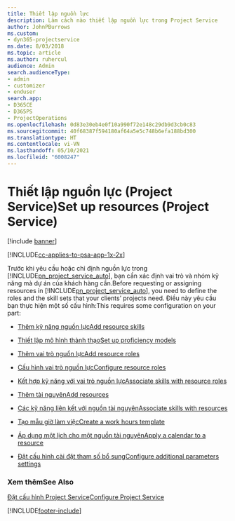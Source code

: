 ```yaml
---
title: Thiết lập nguồn lực
description: Làm cách nào thiết lập nguồn lực trong Project Service
author: JohnPBurrows
ms.custom:
- dyn365-projectservice
ms.date: 8/03/2018
ms.topic: article
ms.author: ruhercul
audience: Admin
search.audienceType:
- admin
- customizer
- enduser
search.app:
- D365CE
- D365PS
- ProjectOperations
ms.openlocfilehash: 0d83e30eb4e0f10a990f72e148c29db9d3cb0c83
ms.sourcegitcommit: 40f68387f594180af64a5e5c748b6efa188bd300
ms.translationtype: HT
ms.contentlocale: vi-VN
ms.lasthandoff: 05/10/2021
ms.locfileid: "6008247"
---
```

# <a name="set-up-resources-project-service"></a><span data-ttu-id="3e204-103">Thiết lập nguồn lực (Project Service)</span><span class="sxs-lookup"><span data-stu-id="3e204-103">Set up resources (Project Service)</span></span>

[!include [banner](../includes/psa-now-project-operations.md)]

[!INCLUDE[cc-applies-to-psa-app-1x-2x](../includes/cc-applies-to-psa-app-1x-2x.md)]

<span data-ttu-id="3e204-104">Trước khi yêu cầu hoặc chỉ định nguồn lực trong [!INCLUDE[pn_project_service_auto](../includes/pn-project-service-auto.md)], bạn cần xác định vai trò và nhóm kỹ năng mà dự án của khách hàng cần.</span><span class="sxs-lookup"><span data-stu-id="3e204-104">Before requesting or assigning resources in [!INCLUDE[pn_project_service_auto](../includes/pn-project-service-auto.md)], you need to define the roles and the skill sets that your clients’ projects need.</span></span> <span data-ttu-id="3e204-105">Điều này yêu cầu bạn thực hiện một số cấu hình:</span><span class="sxs-lookup"><span data-stu-id="3e204-105">This requires some configuration on your part:</span></span>  
  
-   [<span data-ttu-id="3e204-106">Thêm kỹ năng nguồn lực</span><span class="sxs-lookup"><span data-stu-id="3e204-106">Add resource skills</span></span>](../psa/add-resource-skills.md)  
  
-   [<span data-ttu-id="3e204-107">Thiết lập mô hình thành thạo</span><span class="sxs-lookup"><span data-stu-id="3e204-107">Set up proficiency models</span></span>](../psa/set-up-proficiency-models.md)  
  
-   [<span data-ttu-id="3e204-108">Thêm vai trò nguồn lực</span><span class="sxs-lookup"><span data-stu-id="3e204-108">Add resource roles</span></span>](../psa/add-resource-roles.md)  
  
-   [<span data-ttu-id="3e204-109">Cấu hình vai trò nguồn lực</span><span class="sxs-lookup"><span data-stu-id="3e204-109">Configure resource roles</span></span>](../psa/configure-resource-roles.md)  
  
-   [<span data-ttu-id="3e204-110">Kết hợp kỹ năng với vai trò nguồn lực</span><span class="sxs-lookup"><span data-stu-id="3e204-110">Associate skills with resource roles</span></span>](../psa/associate-skills-with-resource-roles.md)  
  
-   [<span data-ttu-id="3e204-111">Thêm tài nguyên</span><span class="sxs-lookup"><span data-stu-id="3e204-111">Add resources</span></span>](../psa/add-resources.md)  
  
-   [<span data-ttu-id="3e204-112">Các kỹ năng liên kết với nguồn tài nguyên</span><span class="sxs-lookup"><span data-stu-id="3e204-112">Associate skills with resources</span></span>](../psa/associate-skills-with-resources.md)  
  
-   [<span data-ttu-id="3e204-113">Tạo mẫu giờ làm việc</span><span class="sxs-lookup"><span data-stu-id="3e204-113">Create a work hours template</span></span>](../psa/create-work-hours-template.md)  
  
-   [<span data-ttu-id="3e204-114">Áp dụng một lịch cho một nguồn tài nguyên</span><span class="sxs-lookup"><span data-stu-id="3e204-114">Apply a calendar to a resource</span></span>](../psa/apply-calendar-resource.md)  
  
-   [<span data-ttu-id="3e204-115">Đặt cấu hình cài đặt tham số bổ sung</span><span class="sxs-lookup"><span data-stu-id="3e204-115">Configure additional parameters settings</span></span>](../psa/configure-additional-parameters-settings.md)  
  
### <a name="see-also"></a><span data-ttu-id="3e204-116">Xem thêm</span><span class="sxs-lookup"><span data-stu-id="3e204-116">See Also</span></span>  
 [<span data-ttu-id="3e204-117">Đặt cấu hình Project Service</span><span class="sxs-lookup"><span data-stu-id="3e204-117">Configure Project Service</span></span>](../psa/configure.md)


[!INCLUDE[footer-include](../includes/footer-banner.md)]